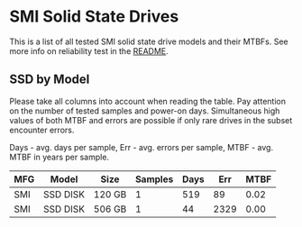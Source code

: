 SMI Solid State Drives
======================

This is a list of all tested SMI solid state drive models and their MTBFs. See
more info on reliability test in the [README](https://github.com/bsdhw/SMART).

SSD by Model
------------

Please take all columns into account when reading the table. Pay attention on the
number of tested samples and power-on days. Simultaneous high values of both MTBF
and errors are possible if only rare drives in the subset encounter errors.

Days - avg. days per sample,
Err  - avg. errors per sample,
MTBF - avg. MTBF in years per sample.

| MFG       | Model              | Size   | Samples | Days  | Err   | MTBF |
|-----------|--------------------|--------|---------|-------|-------|------|
| SMI       | SSD DISK           | 120 GB | 1       | 519   | 89    | 0.02   |
| SMI       | SSD DISK           | 506 GB | 1       | 44    | 2329  | 0.00   |
